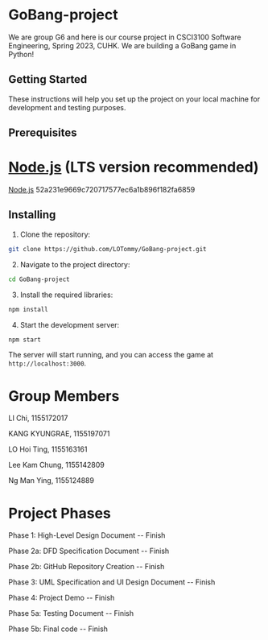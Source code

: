 # GoBang-project
We are group G6 and here is our course project in CSCI3100 Software Engineering, Spring 2023, CUHK.
We are building a GoBang game in Python!

## Getting Started
These instructions will help you set up the project on your local machine for development and testing purposes.
## Prerequisites

[Node.js](https://nodejs.org/en/) (LTS version recommended)
=======
[Node.js](https://nodejs.org/en/)
52a231e9669c720717577ec6a1b896f182fa6859
## Installing
1.  Clone the repository:
```bash
git clone https://github.com/LOTommy/GoBang-project.git
```
2.  Navigate to the project directory:
```bash
cd GoBang-project
```
3.  Install the required libraries:
```bash
npm install
```
4.  Start the development server:
```bash
npm start
```
The server will start running, and you can access the game at `http://localhost:3000`.

# Group Members

LI Chi, 1155172017

KANG KYUNGRAE, 1155197071

LO Hoi Ting, 1155163161

Lee Kam Chung, 1155142809

Ng Man Ying, 1155124889

# Project Phases
Phase 1: High-Level Design Document --  Finish

Phase 2a: DFD Specification Document -- Finish

Phase 2b: GitHub Repository Creation -- Finish

Phase 3: UML Specification and UI Design Document -- Finish

Phase 4: Project Demo -- Finish

Phase 5a: Testing Document -- Finish

Phase 5b: Final code -- Finish
